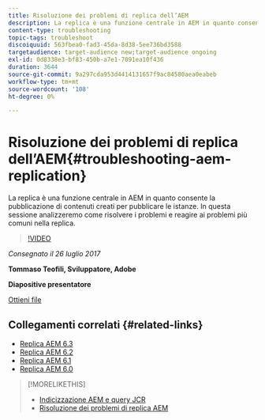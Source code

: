 ```yaml
---
title: Risoluzione dei problemi di replica dell’AEM
description: La replica è una funzione centrale in AEM in quanto consente la pubblicazione di contenuti creati per pubblicare le istanze. In questa sessione analizzeremo come risolvere i problemi e reagire ai problemi più comuni nella replica.
content-type: troubleshooting
topic-tags: troubleshoot
discoiquuid: 563fbea0-fad3-45da-8d38-5ee736bd3588
targetaudience: target-audience new;target-audience ongoing
exl-id: 0d8338e3-bf83-450b-a7e1-7091ea10f436
duration: 3644
source-git-commit: 9a297cda953d4414131657f9ac84580aea0eabeb
workflow-type: tm+mt
source-wordcount: '108'
ht-degree: 0%

---
```


# Risoluzione dei problemi di replica dell’AEM{#troubleshooting-aem-replication}

La replica è una funzione centrale in AEM in quanto consente la pubblicazione di contenuti creati per pubblicare le istanze. In questa sessione analizzeremo come risolvere i problemi e reagire ai problemi più comuni nella replica.

>[!VIDEO](https://video.tv.adobe.com/v/19282/?quality=9)

*Consegnato il 26 luglio 2017*

**Tommaso Teofili, Sviluppatore, Adobe**

**Diapositive presentatore**

[Ottieni file](assets/aem-gems-troubleshooting-aem-replication.pdf)

## Collegamenti correlati {#related-links}

* [Replica AEM 6.3](https://docs.adobe.com/docs/en/aem/6-3/deploy/configuring/replication.html)
* [Replica AEM 6.2](https://docs.adobe.com/docs/en/aem/6-2/deploy/configuring/replication.html)
* [Replica AEM 6.1](https://docs.adobe.com/docs/en/aem/6-1/deploy/configuring/replication.html)
* [Replica AEM 6.0](https://docs.adobe.com/docs/en/aem/6-0/deploy/configuring/replication.html)

>[!MORELIKETHIS]
>
>* [Indicizzazione AEM e query JCR](aem-indexing-jcr-query.md)
>* [Risoluzione dei problemi di replica AEM](aem-troubleshooting-aem-replication.md)
<!-- >>* [Adobe Experience Manager: AEM 6.x Maintenance Tasks](https://helpx.adobe.com/experience-manager/kt/eseminars/ccoo-aem-Aug-register.html) -->
